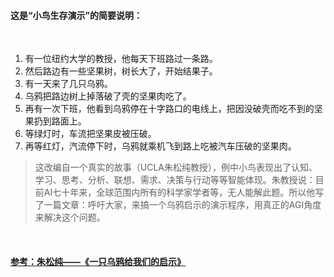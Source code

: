#### 这是“小鸟生存演示”的简要说明：

<br>

1. 有一位纽约大学的教授，他每天下班路过一条路。
2. 然后路边有一些坚果树，树长大了，开始结果子。
3. 有一天来了几只乌鸦。
4. 乌鸦把路边树上掉落破了壳的坚果肉吃了。
5. 再有一次下班，他看到乌鸦停在十字路口的电线上，把因没破壳而吃不到的坚果扔到路面上。
6. 等绿灯时，车流把坚果皮被压破。
7. 再等红灯，汽流停下时，乌鸦就乘机飞到路上吃被汽车压破的坚果肉。

> 这改编自一个真实的故事（UCLA朱松纯教授），例中小鸟表现出了认知、学习、思考、分析、联想、需求、决策与行动等等智能体现。朱教授说：目前AI七十年来，全球范围内所有的科学家学者等，无人能解此题。所以他写了一篇文章：呼吁大家，来搞一个乌鸦启示的演示程序，用真正的AGI角度来解决这个问题。

<br>

#### [参考：朱松纯——《一只乌鸦给我们的启示》](https://pic1.zhimg.com/80/v2-f5ccde82541c6791ce6536b707216eb4_hd.jpg)
